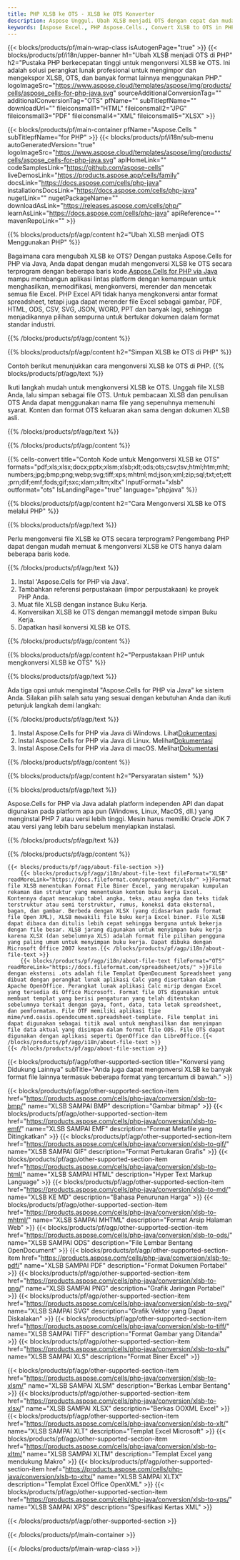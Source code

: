 ```yaml
---
title: PHP XLSB ke OTS - XLSB ke OTS Konverter
description: Aspose Unggul. Ubah XLSB menjadi OTS dengan cepat dan mudah dengan Aspose.Cells. PHP XLSB menjadi OTS. PHP Simpan XLSB ke OTS. Simpan XLSB sebagai OTS menggunakan PHP.
keywords: [Aspose Excel., PHP Aspose.Cells., Convert XLSB to OTS in PHP., Save XLSB to OTS using PHP., PHP XLSB to OTS saveformat., XLSB to OTS Converter., PHP Save XLSB as OTS]
---
```

{{< blocks/products/pf/main-wrap-class isAutogenPage="true" >}}
{{< blocks/products/pf/i18n/upper-banner h1="Ubah XLSB menjadi OTS di PHP" h2="Pustaka PHP berkecepatan tinggi untuk mengonversi XLSB ke OTS. Ini adalah solusi perangkat lunak profesional untuk mengimpor dan mengekspor XLSB, OTS, dan banyak format lainnya menggunakan PHP." logoImageSrc="https://www.aspose.cloud/templates/aspose/img/products/cells/aspose_cells-for-php-java.svg" sourceAdditionalConversionTag="" additionalConversionTag="OTS" pfName="" subTitlepfName="" downloadUrl="" fileiconsmall1="HTML" fileiconsmall2="JPG" fileiconsmall3="PDF" fileiconsmall4="XML" fileiconsmall5="XLSX" >}}

{{< blocks/products/pf/main-container pfName="Aspose.Cells " subTitlepfName="for PHP" >}}
{{< blocks/products/pf/i18n/sub-menu autoGeneratedVersion="true" logoImageSrc="https://www.aspose.cloud/templates/aspose/img/products/cells/aspose_cells-for-php-java.svg" apiHomeLink="" codeSamplesLink="https://github.com/aspose-cells" liveDemosLink="https://products.aspose.app/cells/family" docsLink="https://docs.aspose.com/cells/php-java" installationsDocsLink="https://docs.aspose.com/cells/php-java" nugetLink="" nugetPackageName="" downloadAsLink="https://releases.aspose.com/cells/php/" learnAsLink="https://docs.aspose.com/cells/php-java" apiReference="" mavenRepoLink="" >}}


{{% blocks/products/pf/agp/content h2="Ubah XLSB menjadi OTS Menggunakan PHP" %}}

 Bagaimana cara mengubah XLSB ke OTS? Dengan pustaka Aspose.Cells for PHP via Java, Anda dapat dengan mudah mengonversi XLSB ke OTS secara terprogram dengan beberapa baris kode.[Aspose.Cells for PHP via Java](https://products.aspose.com/cells/php-java/) mampu membangun aplikasi lintas platform dengan kemampuan untuk menghasilkan, memodifikasi, mengkonversi, merender dan mencetak semua file Excel. PHP Excel API tidak hanya mengkonversi antar format spreadsheet, tetapi juga dapat merender file Excel sebagai gambar, PDF, HTML, ODS, CSV, SVG, JSON, WORD, PPT dan banyak lagi, sehingga menjadikannya pilihan sempurna untuk bertukar dokumen dalam format standar industri.
 
{{% /blocks/products/pf/agp/content %}}

{{% blocks/products/pf/agp/content h2="Simpan XLSB ke OTS di PHP" %}}

Contoh berikut menunjukkan cara mengonversi XLSB ke OTS di PHP.
{{% blocks/products/pf/agp/text %}}

Ikuti langkah mudah untuk mengkonversi XLSB ke OTS. Unggah file XLSB Anda, lalu simpan sebagai file OTS. Untuk pembacaan XLSB dan penulisan OTS Anda dapat menggunakan nama file yang sepenuhnya memenuhi syarat. Konten dan format OTS keluaran akan sama dengan dokumen XLSB asli.

{{% /blocks/products/pf/agp/text %}}

{{% /blocks/products/pf/agp/content %}}

{{% cells-convert title="Contoh Kode untuk Mengonversi XLSB ke OTS" formats="pdf;xls;xlsx;docx;pptx;xlsm;xlsb;xlt;ods;ots;csv;tsv;html;htm;mht;numbers;jpg;bmp;png;webp;svg;tiff;xps;mhtml;md;json;xml;zip;sql;txt;et;ett;prn;dif;emf;fods;gif;sxc;xlam;xltm;xltx" InputFormat="xlsb" outformat="ots" IsLandingPage="true" language="phpjava" %}}

{{% blocks/products/pf/agp/content h2="Cara Mengonversi XLSB ke OTS melalui PHP" %}}

{{% blocks/products/pf/agp/text %}}

Perlu mengonversi file XLSB ke OTS secara terprogram? Pengembang PHP dapat dengan mudah memuat & mengonversi XLSB ke OTS hanya dalam beberapa baris kode.

{{% /blocks/products/pf/agp/text %}}

1.  Instal 'Aspose.Cells for PHP via Java'.
1.  Tambahkan referensi perpustakaan (impor perpustakaan) ke proyek PHP Anda.
1.  Muat file XLSB dengan instance Buku Kerja.
1.  Konversikan XLSB ke OTS dengan memanggil metode simpan Buku Kerja.
1.  Dapatkan hasil konversi XLSB ke OTS.

{{% /blocks/products/pf/agp/content %}}

{{% blocks/products/pf/agp/content h2="Perpustakaan PHP untuk mengkonversi XLSB ke OTS" %}}

{{% blocks/products/pf/agp/text %}}

Ada tiga opsi untuk menginstal "Aspose.Cells for PHP via Java" ke sistem Anda. Silakan pilih salah satu yang sesuai dengan kebutuhan Anda dan ikuti petunjuk langkah demi langkah:

{{% /blocks/products/pf/agp/text %}}

1.  Instal Aspose.Cells for PHP via Java di Windows. Lihat[Dokumentasi](https://docs.aspose.com/cells/php-java/setup-and-installation-guidelines/#windows)
1.  Instal Aspose.Cells for PHP via Java di Linux. Melihat[Dokumentasi](https://docs.aspose.com/cells/php-java/setup-and-installation-guidelines/#linux)
1.  Instal Aspose.Cells for PHP via Java di macOS. Melihat[Dokumentasi](https://docs.aspose.com/cells/php-java/setup-and-installation-guidelines/#mac)

{{% /blocks/products/pf/agp/content %}}

{{% blocks/products/pf/agp/content h2="Persyaratan sistem" %}}

{{% blocks/products/pf/agp/text %}}

Aspose.Cells for PHP via Java adalah platform independen API dan dapat digunakan pada platform apa pun (Windows, Linux, MacOS, dll.) yang menginstal PHP 7 atau versi lebih tinggi. Mesin harus memiliki Oracle JDK 7 atau versi yang lebih baru sebelum menyiapkan instalasi.
 
{{% /blocks/products/pf/agp/text %}}


{{% /blocks/products/pf/agp/content %}}

<!-- aboutfile Starts -->
    {{< blocks/products/pf/agp/about-file-section >}}
        {{< blocks/products/pf/agp/i18n/about-file-text fileFormat="XLSB" readMoreLink="https://docs.fileformat.com/spreadsheet/xlsb/" >}}Format file XLSB menentukan Format File Biner Excel, yang merupakan kumpulan rekaman dan struktur yang menentukan konten buku kerja Excel. Kontennya dapat mencakup tabel angka, teks, atau angka dan teks tidak terstruktur atau semi terstruktur, rumus, koneksi data eksternal, bagan, dan gambar. Berbeda dengan XLSX (yang didasarkan pada format file Open XML), XLSB mewakili file buku kerja Excel biner. File XLSB dapat dibaca dan ditulis lebih cepat sehingga berguna untuk bekerja dengan file besar. XLSB jarang digunakan untuk menyimpan buku kerja karena XLSX (dan sebelumnya XLS) adalah format file pilihan pengguna yang paling umum untuk menyimpan buku kerja. Dapat dibuka dengan Microsoft Office 2007 keatas.{{< /blocks/products/pf/agp/i18n/about-file-text >}}
        {{< blocks/products/pf/agp/i18n/about-file-text fileFormat="OTS" readMoreLink="https://docs.fileformat.com/spreadsheet/ots/" >}}File dengan ekstensi .ots adalah file Templat OpenDocument Spreadsheet yang dibuat dengan perangkat lunak aplikasi Calc yang disertakan dalam Apache OpenOffice. Perangkat lunak aplikasi Calc mirip dengan Excel yang tersedia di Office Microsoft. Format file OTS digunakan untuk membuat templat yang berisi pengaturan yang telah ditentukan sebelumnya terkait dengan gaya, font, data, tata letak spreadsheet, dan pemformatan. File OTF memiliki aplikasi tipe mime/vnd.oasis.opendocument.spreadsheet-template. File templat ini dapat digunakan sebagai titik awal untuk menghasilkan dan menyimpan file data aktual yang disimpan dalam format file ODS. File OTS dapat digunakan dengan aplikasi seperti OpenOffice dan LibreOffice.{{< /blocks/products/pf/agp/i18n/about-file-text >}}
    {{< /blocks/products/pf/agp/about-file-section >}}
<!-- aboutfile Ends -->

{{< blocks/products/pf/agp/other-supported-section title="Konversi yang Didukung Lainnya" subTitle="Anda juga dapat mengonversi XLSB ke banyak format file lainnya termasuk beberapa format yang tercantum di bawah." >}}

{{< blocks/products/pf/agp/other-supported-section-item href="https://products.aspose.com/cells/php-java/conversion/xlsb-to-bmp/" name="XLSB SAMPAI BMP" description="Gambar bitmap" >}}
{{< blocks/products/pf/agp/other-supported-section-item href="https://products.aspose.com/cells/php-java/conversion/xlsb-to-emf/" name="XLSB SAMPAI EMF" description="Format Metafile yang Ditingkatkan" >}}
{{< blocks/products/pf/agp/other-supported-section-item href="https://products.aspose.com/cells/php-java/conversion/xlsb-to-gif/" name="XLSB SAMPAI GIF" description="Format Pertukaran Grafis" >}}
{{< blocks/products/pf/agp/other-supported-section-item href="https://products.aspose.com/cells/php-java/conversion/xlsb-to-html/" name="XLSB SAMPAI HTML" description="Hyper Text Markup Language" >}}
{{< blocks/products/pf/agp/other-supported-section-item href="https://products.aspose.com/cells/php-java/conversion/xlsb-to-md/" name="XLSB KE MD" description="Bahasa Penurunan Harga" >}}
{{< blocks/products/pf/agp/other-supported-section-item href="https://products.aspose.com/cells/php-java/conversion/xlsb-to-mhtml/" name="XLSB SAMPAI MHTML" description="Format Arsip Halaman Web" >}}
{{< blocks/products/pf/agp/other-supported-section-item href="https://products.aspose.com/cells/php-java/conversion/xlsb-to-ods/" name="XLSB SAMPAI ODS" description="File Lembar Bentang OpenDocument" >}}
{{< blocks/products/pf/agp/other-supported-section-item href="https://products.aspose.com/cells/php-java/conversion/xlsb-to-pdf/" name="XLSB SAMPAI PDF" description="Format Dokumen Portabel" >}}
{{< blocks/products/pf/agp/other-supported-section-item href="https://products.aspose.com/cells/php-java/conversion/xlsb-to-png/" name="XLSB SAMPAI PNG" description="Grafik Jaringan Portabel" >}}
{{< blocks/products/pf/agp/other-supported-section-item href="https://products.aspose.com/cells/php-java/conversion/xlsb-to-svg/" name="XLSB SAMPAI SVG" description="Grafik Vektor yang Dapat Diskalakan" >}}
{{< blocks/products/pf/agp/other-supported-section-item href="https://products.aspose.com/cells/php-java/conversion/xlsb-to-tiff/" name="XLSB SAMPAI TIFF" description="Format Gambar yang Ditandai" >}}
{{< blocks/products/pf/agp/other-supported-section-item href="https://products.aspose.com/cells/php-java/conversion/xlsb-to-xls/" name="XLSB SAMPAI XLS" description="Format Biner Excel" >}}

{{< blocks/products/pf/agp/other-supported-section-item href="https://products.aspose.com/cells/php-java/conversion/xlsb-to-xlsm/" name="XLSB SAMPAI XLSM" description="Berkas Lembar Bentang" >}}
{{< blocks/products/pf/agp/other-supported-section-item href="https://products.aspose.com/cells/php-java/conversion/xlsb-to-xlsx/" name="XLSB SAMPAI XLSX" description="Berkas OOXML Excel" >}}
{{< blocks/products/pf/agp/other-supported-section-item href="https://products.aspose.com/cells/php-java/conversion/xlsb-to-xlt/" name="XLSB SAMPAI XLT" description="Templat Excel Microsoft" >}}
{{< blocks/products/pf/agp/other-supported-section-item href="https://products.aspose.com/cells/php-java/conversion/xlsb-to-xltm/" name="XLSB SAMPAI XLTM" description="Templat Excel yang mendukung Makro" >}}
{{< blocks/products/pf/agp/other-supported-section-item href="https://products.aspose.com/cells/php-java/conversion/xlsb-to-xltx/" name="XLSB SAMPAI XLTX" description="Templat Excel Office OpenXML" >}}
{{< blocks/products/pf/agp/other-supported-section-item href="https://products.aspose.com/cells/php-java/conversion/xlsb-to-xps/" name="XLSB SAMPAI XPS" description="Spesifikasi Kertas XML" >}}

{{< /blocks/products/pf/agp/other-supported-section >}}

{{< /blocks/products/pf/main-container >}}
    
{{< /blocks/products/pf/main-wrap-class >}}
